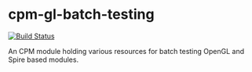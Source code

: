 cpm-gl-batch-testing
====================

[![Build Status](https://travis-ci.org/iauns/cpm-gl-batch-testing.png)](https://travis-ci.org/iauns/cpm-gl-batch-testing)

An CPM module holding various resources for batch testing OpenGL and Spire
based modules.

